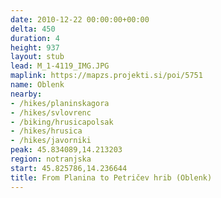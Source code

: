 ```yaml
---
date: 2010-12-22 00:00:00+00:00
delta: 450
duration: 4
height: 937
layout: stub
lead: M_1-4119_IMG.JPG
maplink: https://mapzs.projekti.si/poi/5751
name: Oblenk
nearby:
- /hikes/planinskagora
- /hikes/svlovrenc
- /biking/hrusicapolsak
- /hikes/hrusica
- /hikes/javorniki
peak: 45.834089,14.213203
region: notranjska
start: 45.825786,14.236644
title: From Planina to Petričev hrib (Oblenk)
---
```

